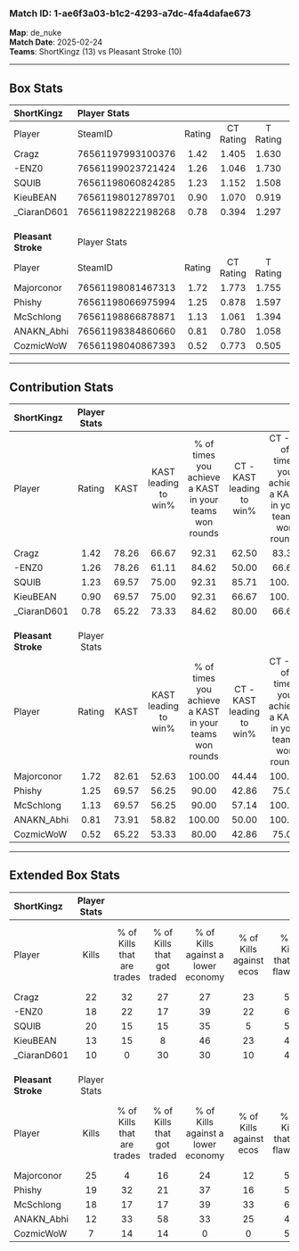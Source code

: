 ### Match ID: 1-ae6f3a03-b1c2-4293-a7dc-4fa4dafae673  
**Map**: de_nuke  
**Match Date**: 2025-02-24  
**Teams**: ShortKingz (13) vs Pleasant Stroke (10)  

---  

## Box Stats  

| **ShortKingz**      | Player Stats      |        |           |          |       |       |       |         |        |      |     |
| :- | :- | :-: | :-: | :-: | :-: | :-: | :-: | :-: | :-: | :-: | :-: |
| Player              | SteamID           | Rating | CT Rating | T Rating | KAST  |  ADR  | Kills | Assists | Deaths | K/D  | HS% |
| Cragz               | 76561197993100376 |  1.42  |   1.405   |  1.630   | 78.26 | 100.3 |  22   |    7    |   17   | 1.29 | 22  |
| -ENZ0               | 76561199023721424 |  1.26  |   1.046   |  1.730   | 78.26 | 85.6  |  18   |    5    |   15   | 1.20 | 55  |
| SQUlB               | 76561198060824285 |  1.23  |   1.152   |  1.508   | 69.57 | 84.5  |  20   |    2    |   16   | 1.25 | 55  |
| KieuBEAN            | 76561198012789701 |  0.90  |   1.070   |  0.919   | 69.57 | 69.9  |  13   |    4    |   17   | 0.76 | 46  |
| _CiaranD601         | 76561198222198268 |  0.78  |   0.394   |  1.297   | 65.22 | 64.9  |  10   |    6    |   16   | 0.63 | 60  |
|                     |                   |        |           |          |       |       |       |         |        |      |     |
|                     |                   |        |           |          |       |       |       |         |        |      |     |
|                     |                   |        |           |          |       |       |       |         |        |      |     |
| **Pleasant Stroke** | Player Stats      |        |           |          |       |       |       |         |        |      |     |
| Player              | SteamID           | Rating | CT Rating | T Rating | KAST  |  ADR  | Kills | Assists | Deaths | K/D  | HS% |
| Majorconor          | 76561198081467313 |  1.72  |   1.773   |  1.755   | 82.61 | 124.6 |  25   |    9    |   14   | 1.79 | 44  |
| Phishy              | 76561198066975994 |  1.25  |   0.878   |  1.597   | 69.57 | 87.0  |  19   |    3    |   14   | 1.36 | 26  |
| McSchlong           | 76561198866878871 |  1.13  |   1.061   |  1.394   | 69.57 | 81.2  |  18   |    4    |   17   | 1.06 | 27  |
| ANAKN_Abhi          | 76561198384860660 |  0.81  |   0.780   |  1.058   | 73.91 | 55.0  |  12   |    5    |   19   | 0.63 | 41  |
| CozmicWoW           | 76561198040867393 |  0.52  |   0.773   |  0.505   | 65.22 | 43.1  |   7   |    4    |   19   | 0.37 | 57  |
---  

## Contribution Stats  

| **ShortKingz**      | Player Stats |       |                      |                                                        |                           |                                                             |                          |                                                            |
| :- | :-: | :-: | :-: | :-: | :-: | :-: | :-: | :-: |
| Player              |    Rating    | KAST  | KAST leading to win% | % of times you achieve a KAST in your teams won rounds | CT - KAST leading to win% | CT - % of times you achieve a KAST in your teams won rounds | T - KAST leading to win% | T - % of times you achieve a KAST in your teams won rounds |
| Cragz               |     1.42     | 78.26 |        66.67         |                         92.31                          |           62.50           |                            83.33                            |          70.00           |                           100.00                           |
| -ENZ0               |     1.26     | 78.26 |        61.11         |                         84.62                          |           50.00           |                            66.67                            |          70.00           |                           100.00                           |
| SQUlB               |     1.23     | 69.57 |        75.00         |                         92.31                          |           85.71           |                           100.00                            |          66.67           |                           85.71                            |
| KieuBEAN            |     0.90     | 69.57 |        75.00         |                         92.31                          |           66.67           |                           100.00                            |          85.71           |                           85.71                            |
| _CiaranD601         |     0.78     | 65.22 |        73.33         |                         84.62                          |           80.00           |                            66.67                            |          70.00           |                           100.00                           |
|                     |              |       |                      |                                                        |                           |                                                             |                          |                                                            |
|                     |              |       |                      |                                                        |                           |                                                             |                          |                                                            |
|                     |              |       |                      |                                                        |                           |                                                             |                          |                                                            |
| **Pleasant Stroke** | Player Stats |       |                      |                                                        |                           |                                                             |                          |                                                            |
| Player              |    Rating    | KAST  | KAST leading to win% | % of times you achieve a KAST in your teams won rounds | CT - KAST leading to win% | CT - % of times you achieve a KAST in your teams won rounds | T - KAST leading to win% | T - % of times you achieve a KAST in your teams won rounds |
| Majorconor          |     1.72     | 82.61 |        52.63         |                         100.00                         |           44.44           |                           100.00                            |          60.00           |                           100.00                           |
| Phishy              |     1.25     | 69.57 |        56.25         |                         90.00                          |           42.86           |                            75.00                            |          66.67           |                           100.00                           |
| McSchlong           |     1.13     | 69.57 |        56.25         |                         90.00                          |           57.14           |                           100.00                            |          55.56           |                           83.33                            |
| ANAKN_Abhi          |     0.81     | 73.91 |        58.82         |                         100.00                         |           50.00           |                           100.00                            |          66.67           |                           100.00                           |
| CozmicWoW           |     0.52     | 65.22 |        53.33         |                         80.00                          |           42.86           |                            75.00                            |          62.50           |                           83.33                            |
---  

## Extended Box Stats  

| **ShortKingz**      | Player Stats |                            |                            |                                    |                         |                              |                                 |        |                             |                                     |                          |                               |                            |
| :- | :-: | :-: | :-: | :-: | :-: | :-: | :-: | :-: | :-: | :-: | :-: | :-: | :-: |
| Player              |    Kills     | % of Kills that are trades | % of Kills that got traded | % of Kills against a lower economy | % of Kills against ecos | % of Kills that are flawless | % of Kills that are close duels | Deaths | % of Deaths that get traded | % of Deaths against a lower economy | % of Deaths against ecos | % of Deaths that are flawless | % of Deaths that are close |
| Cragz               |      22      |             32             |             27             |                 27                 |           23            |              55              |               14                |   17   |             24              |                 29                  |            12            |              53               |             0              |
| -ENZ0               |      18      |             22             |             17             |                 39                 |           22            |              67              |               11                |   15   |             33              |                 20                  |            7             |              40               |             7              |
| SQUlB               |      20      |             15             |             15             |                 35                 |            5            |              55              |               10                |   16   |             25              |                 25                  |            19            |              56               |             13             |
| KieuBEAN            |      13      |             15             |             8              |                 46                 |           23            |              46              |               23                |   17   |             24              |                 18                  |            18            |              65               |             12             |
| _CiaranD601         |      10      |             0              |             30             |                 30                 |           10            |              40              |               20                |   16   |             13              |                 19                  |            13            |              56               |             13             |
|                     |              |                            |                            |                                    |                         |                              |                                 |        |                             |                                     |                          |                               |                            |
|                     |              |                            |                            |                                    |                         |                              |                                 |        |                             |                                     |                          |                               |                            |
|                     |              |                            |                            |                                    |                         |                              |                                 |        |                             |                                     |                          |                               |                            |
| **Pleasant Stroke** | Player Stats |                            |                            |                                    |                         |                              |                                 |        |                             |                                     |                          |                               |                            |
| Player              |    Kills     | % of Kills that are trades | % of Kills that got traded | % of Kills against a lower economy | % of Kills against ecos | % of Kills that are flawless | % of Kills that are close duels | Deaths | % of Deaths that get traded | % of Deaths against a lower economy | % of Deaths against ecos | % of Deaths that are flawless | % of Deaths that are close |
| Majorconor          |      25      |             4              |             16             |                 24                 |           12            |              52              |                4                |   14   |             14              |                  7                  |            0             |              36               |             29             |
| Phishy              |      19      |             32             |             21             |                 37                 |           16            |              53              |               11                |   14   |              0              |                 14                  |            7             |              57               |             14             |
| McSchlong           |      18      |             17             |             17             |                 39                 |           33            |              67              |                6                |   17   |             24              |                 12                  |            0             |              65               |             12             |
| ANAKN_Abhi          |      12      |             33             |             58             |                 33                 |           25            |              42              |               17                |   19   |             26              |                 16                  |            5             |              58               |             11             |
| CozmicWoW           |      7       |             14             |             14             |                 0                  |            0            |              57              |               14                |   19   |             26              |                 21                  |            11            |              53               |             11             |
